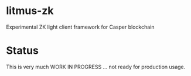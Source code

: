 # litmus-zk
Experimental ZK light client framework for Casper blockchain

# Status

This is very much WORK IN PROGRESS ... not ready for production usage.

